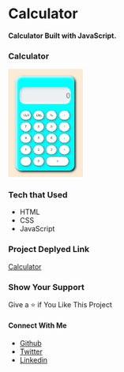 # Calculator
**Calculator Built with JavaScript.**
<div>
<h3 >Calculator </h3>

<img  src="image/calculator.jpg" alt="DesktopView" width = "30%">
<div>

### Tech that Used
* HTML
* CSS
* JavaScript
### Project Deplyed Link
<a href="https://rishabhrathore055.github.io/Calculator/" target="_blank">Calculator</a>

### Show Your Support
Give a ⭐ if You Like This Project

#### Connect With Me
* [Github](https://github.com/rishabhrathore055)
* [Twitter](https://twitter.com/rishabh_055)
* [Linkedin](https://www.linkedin.com/in/rishabhrathore)

